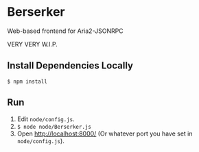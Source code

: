 Berserker
=========
Web-based frontend for Aria2-JSONRPC

VERY VERY W.I.P.

Install Dependencies Locally
----------------------------
    $ npm install
    
Run
---
1. Edit `node/config.js`.
1. `$ node node/Berserker.js`
1. Open [http://localhost:8000/](http://localhost:8000/) (Or whatever port you have set in `node/config.js`).
